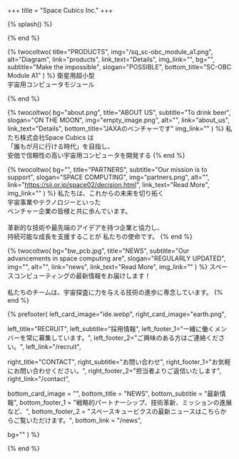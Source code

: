 +++
title = "Space Cubics Inc."
+++

{% splash() %}
<!--display element -->
{% end %}

{% twocoltwo(
  title="PRODUCTS",
  img="/sq_sc-obc_module_a1.png",
  alt="Diagram",
  link="products",
  link_text="Details",
  img_link="",
  bg="",
  subtitle="Make the impossible",
  slogan="POSSIBLE",
  bottom_title="SC-OBC Module A1"
) %}
衛星用超小型
<br>
宇宙用コンピュータモジュール

{% end %}

{% twocoltwo(
  bg="about.png",
  title="ABOUT US",
  subtitle="To drink beer",
  slogan="ON THE MOON",
  img="empty_image.png",
  alt="",
  link="about_us",
  link_text="Details",
  bottom_title="JAXAのベンチャーです"
  img_link=""
) %}
私たち株式会社Space Cubics は
<br>「誰もが月に行ける時代」を目指し、
<br>安価で信頼性の高い宇宙用コンピュータを開発する
{% end %}

{% twocoltwo(
  bg="",
  title="PARTNERS",
  subtitle="Our mission is to support",
  slogan="SPACE COMPUTING",
  img="partners.png",
  alt="",
  link="https://sii.or.jp/space02/decision.html",
  link_text="Read More",
  img_link=""
) %}
私たちは、これからの未来を切り拓く<br>宇宙事業やテクノロジーといった<br>ベンチャー企業の皆様と共に歩んでいます。
<br><br>
革新的な技術や最先端のアイデアを持つ企業と協力し、<br>持続可能な成長を支援することが 私たちの使命です。
{% end %}

{% twocoltwo(
  bg="bw_pcb.jpg",
  title="NEWS",
  subtitle="Our advancements in space computing are",
  slogan="REGULARLY UPDATED",
  img="",
  alt="",
  link="news",
  link_text="Read More",
  img_link=""
) %}
スペースコンピューティングの最新情報をお届けします！ 
<br><br>
私たちのチームは、宇宙探査に力を与える技術の進歩に専念しています。
{% end %}

{% prefooter(
  left_card_image="ide.webp", 
  right_card_image="earth.png",

  left_title="RECRUIT",
  left_subtitle="採用情報",
  left_footer_1="一緒に働くメンバーを常に募集しています。",
  left_footer_2="ご興味のある方はご連絡ください。",
  left_link="/recruit",

  right_title="CONTACT",
  right_subtitle="お問い合わせ",
  right_footer_1="お気軽にお問い合わせください。",
  right_footer_2="担当者よりご返信いたします",
  right_link="/contact",

  bottom_card_image = "<!--display element -->",
  bottom_title = "NEWS",
  bottom_subtitle = "最新情報",
  bottom_footer_1 = "戦略的パートナーシップ、技術革新、ミッションの進展など、",
  bottom_footer_2 = "スペースキュービクスの最新ニュースはこちらからご覧いただけます。",
  bottom_link = "/news",

  bg=""
) %}
<!--display element -->
{% end %}


